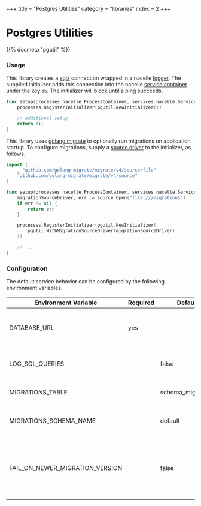+++
title = "Postgres Utilities"
category = "libraries"
index = 2
+++

# Postgres Utilities

{{% docmeta "pgutil" %}}

<!-- Fold -->

### Usage

This library creates a [sqlx](https://github.com/jmoiron/sqlx) connection wrapped in a nacelle [logger](https://nacelle.dev/docs/core/log). The supplied initializer adds this connection into the nacelle [service container](https://nacelle.dev/docs/core/service) under the key `db`. The initializer will block until a ping succeeds.

```go
func setup(processes nacelle.ProcessContainer, services nacelle.ServiceContainer) error {
    processes.RegisterInitializer(pgutil.NewInitializer())

    // additional setup
    return nil
}
```

This library uses [golang migrate](https://github.com/golang-migrate/migrate) to optionally run migrations on application startup. To configure migrations, supply a [source driver](https://github.com/golang-migrate/migrate#migration-sources) to the initializer, as follows.

```go
import (
    _ "github.com/golang-migrate/migrate/v4/source/file"
    "github.com/golang-migrate/migrate/v4/source"
)

func setup(processes nacelle.ProcessContainer, services nacelle.ServiceContainer) error {
    migrationSourceDriver, err := source.Open("file:///migrations")
	if err != nil {
		return err
	}

    processes.RegisterInitializer(pgutil.NewInitializer(
        pgutil.WithMigrationSourceDriver(migrationSourceDriver)
    ))

    // ...
}
```

### Configuration

The default service behavior can be configured by the following environment variables.

| Environment Variable            | Required | Default           | Description                                                                                          |
| ------------------------------- | -------- | ----------------- | ---------------------------------------------------------------------------------------------------- |
| DATABASE_URL                    | yes      |                   | The connection string of the remote database.                                                        |
| LOG_SQL_QUERIES                 |          | false             | Whether or not to log parameterized SQL queries.                                                     |
| MIGRATIONS_TABLE                |          | schema_migrations | The name of the migrations table.                                                                    |
| MIGRATIONS_SCHEMA_NAME          |          | default           | The name of the schema used during migrations.                                                       |
| FAIL_ON_NEWER_MIGRATION_VERSION |          | false             | If true, fail startup when the database migration version is newer than the known set of migrations. |

